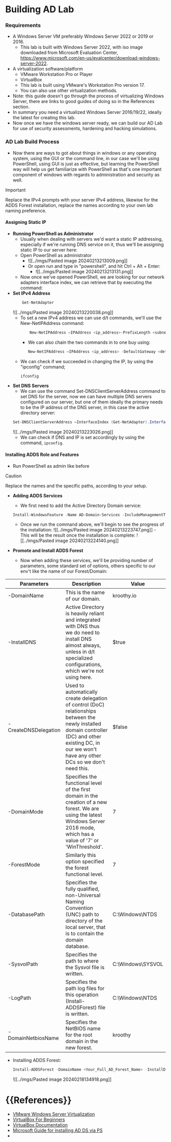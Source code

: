
# Building AD Lab
### Requirements ###
- A Windows Server VM preferably Windows Server 2022 or 2019 or 2016.
	- This lab is built with Windows Server 2022, with iso image downloaded from Microsoft Evaluation Center, https://www.microsoft.com/en-us/evalcenter/download-windows-server-2022.
- A virtualization software/platform
	- VMware Workstation Pro or Player
	- VirtualBox
	- This lab is built using VMware's Workstation Pro version 17.
	- You can also use other virtualization methods.
- Note: this guide doesn't go through the process of virtualizing Windows Server, there are links to good guides of doing so in the References section.
- In summary you need a virtualized Windows Server 2016/19/22, ideally the latest for creating this lab.
- Now once we have the windows server ready, we can build our AD Lab for use of security assessments, hardening and hacking simulations.

### AD Lab Build Process ###
- Now there are ways to got about things in windows or any operating system, using the GUI or the command line, in our case we'll be using PowerShell, using GUI is just as effective, but learning the PowerShell way will help us get familiarize with PowerShell as that's one important component of windows with regards to administration and security as well.

> [!IMPORTANT]
> Replace the IPv4 prompts with your server IPv4 address, likewise for the ADDS Forest installation, replace the names according to your own lab naming preference.
#### Assigning Static IP ####
- **Running PowerShell as Administrator**
	- Usually when dealing with servers we'd want a static IP addressing, especially if we're running DNS service on it, thus we'll be assigning static IP to our server here:
	- Open PowerShell as administrator
		- ![[../imgs/Pasted image 20240213213009.png]]
		- Or open run and type in "powershell", and hit Ctrl + Alt + Enter:
			- ![[../imgs/Pasted image 20240213213131.png]]
	- Now once we've opened PowerShell, we are looking for our network adapters interface index, we can retrieve that by executing the command:
- **Set IPv4 Address**
	```PowerShell
		Get-NetAdapter
	```
	 ![[../imgs/Pasted image 20240213220038.png]]
	- To set a new IPv4 address we can use d/t commands, we'll use the New-NetIPAddress command:
		```PowerShell
			New-NetIPAddress –IPAddress <ip_address>-PrefixLength <subnet_mask_in_bit_format> -DefaultGateway <default_gateway>  -InterfaceIndex <interface_index_retrieved_earlier>
		```
		- We can also chain the two commands in to one buy using:
			```PowerShell
			New-NetIPAddress –IPAddress <ip_address> -DefaultGateway <default_gateway> -PrefixLength <subnet_mask_in_bit_format> -InterfaceIndex (Get-NetAdapter).InterfaceIndex
			```
	- We can check if we succeeded in changing the IP, by using the "ipconfig" command;
		```PowerShell
		ifconfig
		```
- **Set DNS Servers**
	- We can use the command Set-DNSClientServerAddress command to set DNS for the server, now we can have multiple DNS servers configured on our server, but one of them ideally the primary needs to be the IP address of the DNS server, in this case the active directory server:
	```PowerShell
	Set-DNSClientServerAddress –InterfaceIndex (Get-NetAdapter).InterfaceIndex –ServerAddresses <Your_AD_IP>
	```
	 ![[../imgs/Pasted image 20240213223026.png]]
	- We can check if DNS and IP is set accordingly by using the command, `ipconfig`.

#### Installing ADDS Role and Features ####
- Run PowerShell as admin like before
> [!CAUTION]
> Replace the names and the specific paths, according to your setup.
- **Adding ADDS Services**
	- We first need to add the Active Directory Domain service:
	```PowerShell
	Install-WindowsFeature -Name AD-Domain-Services -IncludeManagementTools
	```
	
	- Once we run the command above, we'll begin to see the progress of the installation:
			 ![[../imgs/Pasted image 20240213223747.png]]
			- This will be the result once the installation is complete:
			 ![[../imgs/Pasted image 20240213224140.png]]
- **Promote and Install ADDS Forest**
	- Now when adding these services, we'll be providing number of parameters, some standard set of options, others specific to our env't like the name of our Forest/Domain:
	
| **Parameters** | **Description** | **Value** |
| ---- | ---- | ---- |
| -DomainName | This is the name of our domain. | kroothy.io |
| -InstallDNS | Active Directory is heavily reliant and integrated with DNS thus we do need to install DNS almost always, unless in d/t specialized configurations, which we're not using here. | $true |
| -CreateDNSDelegation | Used to automatically create delegation of control (DoC) relationships between the newly installed domain controller (DC) and other existing DC, in our we won't have any other DCs so we don't need this. | $false |
| -DomainMode | Specifies the functional level of the first domain in the creation of  a new forest. We are using the latest Windows Server 2016 mode, which has a value of '7' or 'WinThreshold'. | 7 |
| -ForestMode | Similarly this option specified the forest functional level. | 7 |
| -DatabasePath | Specifies the fully qualified, non-Universal Naming Convention (UNC) path to directory of the local server, that is to contain the domain database. | C:\Windows\NTDS |
| -SysvolPath | Specifies the path to where the Sysvol file is written. | C:\Windows\SYSVOL |
| -LogPath | Specifies the path log files for this operation (Install-ADDSForest) file is written. | C:\Windows\NTDS |
| -DomainNetbiosName | Specifies the NetBIOS name for the root domain in the new forest. | kroothy |
- Installing ADDS Forest:
	```PowerShell
	Install-ADDSForest -DomainName <Your_Full_AD_Forest_Name> -InstallDns:$true  -CreateDnsDelegation:$false -DomainMode "7" -ForestMode "7" -DatabasePath <Your_DB_Directory_Path> -SysvolPath <Your_SYSvol_Directory_Path> -LogPath <Your_Log_Directory_Path> -DomainNetbiosName <Your_AD_Forest_NetBIOS_Name>
	```
	![[../imgs/Pasted image 20240218134918.png]]
# {{References}}
- [VMware Windows Server Virtualization](https://www.wikihow.com/Use-VMware-Workstation)
- [VirtualBox For Beginners](https://www.youtube.com/watch?v=nvdnQX9UkMY)
- [VirtualBox Documentation](https://www.virtualbox.org/manual/ch01.html)
- [Microsoft Guide for installing AD DS via PS](https://learn.microsoft.com/en-us/powershell/module/addsdeployment/install-addsforest?view=windowsserver2019-ps)
- 
